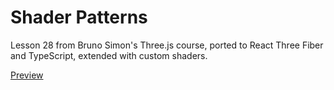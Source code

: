 # Shader Patterns
Lesson 28 from Bruno Simon's Three.js course, ported to React Three Fiber and TypeScript, extended with custom shaders.

[Preview](https://zaesur.github.io/raging-sea)
